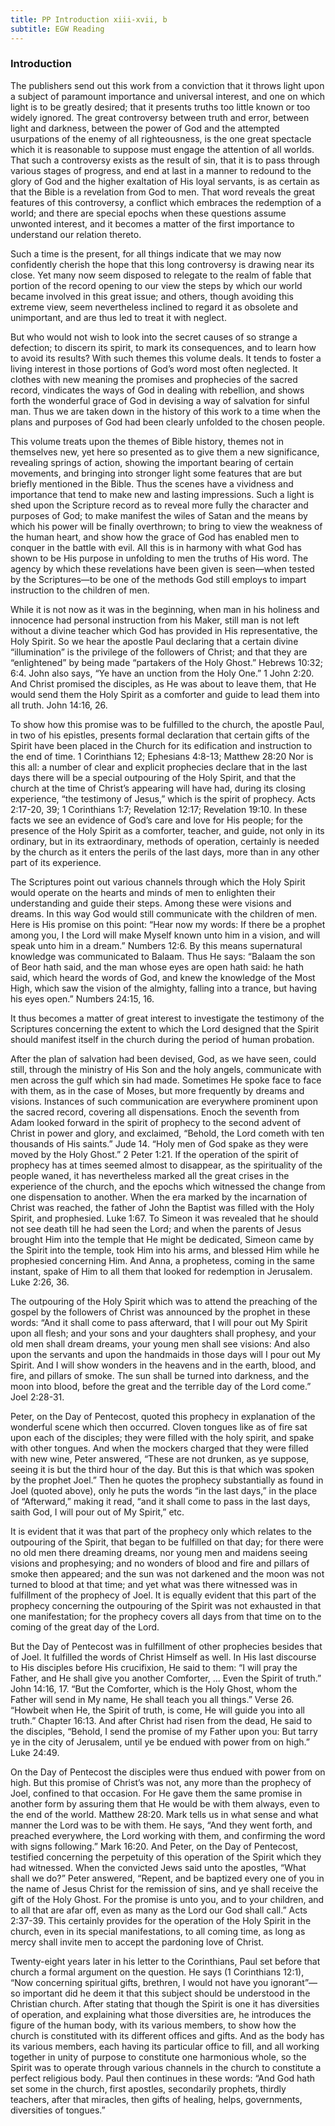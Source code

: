 ```yaml
---
title: PP Introduction xiii-xvii, b
subtitle: EGW Reading
---
```


### Introduction

The publishers send out this work from a conviction that it throws light upon a subject of paramount importance and universal interest, and one on which light is to be greatly desired; that it presents truths too little known or too widely ignored. The great controversy between truth and error, between light and darkness, between the power of God and the attempted usurpations of the enemy of all righteousness, is the one great spectacle which it is reasonable to suppose must engage the attention of all worlds. That such a controversy exists as the result of sin, that it is to pass through various stages of progress, and end at last in a manner to redound to the glory of God and the higher exaltation of His loyal servants, is as certain as that the Bible is a revelation from God to men. That word reveals the great features of this controversy, a conflict which embraces the redemption of a world; and there are special epochs when these questions assume unwonted interest, and it becomes a matter of the first importance to understand our relation thereto.

Such a time is the present, for all things indicate that we may now confidently cherish the hope that this long controversy is drawing near its close. Yet many now seem disposed to relegate to the realm of fable that portion of the record opening to our view the steps by which our world became involved in this great issue; and others, though avoiding this extreme view, seem nevertheless inclined to regard it as obsolete and unimportant, and are thus led to treat it with neglect.

But who would not wish to look into the secret causes of so strange a defection; to discern its spirit, to mark its consequences, and to learn how to avoid its results? With such themes this volume deals. It tends to foster a living interest in those portions of God’s word most often neglected. It clothes with new meaning the promises and prophecies of the sacred record, vindicates the ways of God in dealing with rebellion, and shows forth the wonderful grace of God in devising a way of salvation for sinful man. Thus we are taken down in the history of this work to a time when the plans and purposes of God had been clearly unfolded to the chosen people.

This volume treats upon the themes of Bible history, themes not in themselves new, yet here so presented as to give them a new significance, revealing springs of action, showing the important bearing of certain movements, and bringing into stronger light some features that are but briefly mentioned in the Bible. Thus the scenes have a vividness and importance that tend to make new and lasting impressions. Such a light is shed upon the Scripture record as to reveal more fully the character and purposes of God; to make manifest the wiles of Satan and the means by which his power will be finally overthrown; to bring to view the weakness of the human heart, and show how the grace of God has enabled men to conquer in the battle with evil. All this is in harmony with what God has shown to be His purpose in unfolding to men the truths of His word. The agency by which these revelations have been given is seen—when tested by the Scriptures—to be one of the methods God still employs to impart instruction to the children of men.

While it is not now as it was in the beginning, when man in his holiness and innocence had personal instruction from his Maker, still man is not left without a divine teacher which God has provided in His representative, the Holy Spirit. So we hear the apostle Paul declaring that a certain divine “illumination” is the privilege of the followers of Christ; and that they are “enlightened” by being made “partakers of the Holy Ghost.” Hebrews 10:32; 6:4. John also says, “Ye have an unction from the Holy One.” 1 John 2:20. And Christ promised the disciples, as He was about to leave them, that He would send them the Holy Spirit as a comforter and guide to lead them into all truth. John 14:16, 26.

To show how this promise was to be fulfilled to the church, the apostle Paul, in two of his epistles, presents formal declaration that certain gifts of the Spirit have been placed in the Church for its edification and instruction to the end of time. 1 Corinthians 12; Ephesians 4:8-13; Matthew 28:20 Nor is this all: a number of clear and explicit prophecies declare that in the last days there will be a special outpouring of the Holy Spirit, and that the church at the time of Christ’s appearing will have had, during its closing experience, “the testimony of Jesus,” which is the spirit of prophecy. Acts 2:17-20, 39; 1 Corinthians 1:7; Revelation 12:17; Revelation 19:10. In these facts we see an evidence of God’s care and love for His people; for the presence of the Holy Spirit as a comforter, teacher, and guide, not only in its ordinary, but in its extraordinary, methods of operation, certainly is needed by the church as it enters the perils of the last days, more than in any other part of its experience.

The Scriptures point out various channels through which the Holy Spirit would operate on the hearts and minds of men to enlighten their understanding and guide their steps. Among these were visions and dreams. In this way God would still communicate with the children of men. Here is His promise on this point: “Hear now my words: If there be a prophet among you, I the Lord will make Myself known unto him in a vision, and will speak unto him in a dream.” Numbers 12:6. By this means supernatural knowledge was communicated to Balaam. Thus He says: “Balaam the son of Beor hath said, and the man whose eyes are open hath said: he hath said, which heard the words of God, and knew the knowledge of the Most High, which saw the vision of the almighty, falling into a trance, but having his eyes open.” Numbers 24:15, 16.

It thus becomes a matter of great interest to investigate the testimony of the Scriptures concerning the extent to which the Lord designed that the Spirit should manifest itself in the church during the period of human probation.

After the plan of salvation had been devised, God, as we have seen, could still, through the ministry of His Son and the holy angels, communicate with men across the gulf which sin had made. Sometimes He spoke face to face with them, as in the case of Moses, but more frequently by dreams and visions. Instances of such communication are everywhere prominent upon the sacred record, covering all dispensations. Enoch the seventh from Adam looked forward in the spirit of prophecy to the second advent of Christ in power and glory, and exclaimed, “Behold, the Lord cometh with ten thousands of His saints.” Jude 14. “Holy men of God spake as they were moved by the Holy Ghost.” 2 Peter 1:21. If the operation of the spirit of prophecy has at times seemed almost to disappear, as the spirituality of the people waned, it has nevertheless marked all the great crises in the experience of the church, and the epochs which witnessed the change from one dispensation to another. When the era marked by the incarnation of Christ was reached, the father of John the Baptist was filled with the Holy Spirit, and prophesied. Luke 1:67. To Simeon it was revealed that he should not see death till he had seen the Lord; and when the parents of Jesus brought Him into the temple that He might be dedicated, Simeon came by the Spirit into the temple, took Him into his arms, and blessed Him while he prophesied concerning Him. And Anna, a prophetess, coming in the same instant, spake of Him to all them that looked for redemption in Jerusalem. Luke 2:26, 36.

The outpouring of the Holy Spirit which was to attend the preaching of the gospel by the followers of Christ was announced by the prophet in these words: “And it shall come to pass afterward, that I will pour out My Spirit upon all flesh; and your sons and your daughters shall prophesy, and your old men shall dream dreams, your young men shall see visions: And also upon the servants and upon the handmaids in those days will I pour out My Spirit. And I will show wonders in the heavens and in the earth, blood, and fire, and pillars of smoke. The sun shall be turned into darkness, and the moon into blood, before the great and the terrible day of the Lord come.” Joel 2:28-31.

Peter, on the Day of Pentecost, quoted this prophecy in explanation of the wonderful scene which then occurred. Cloven tongues like as of fire sat upon each of the disciples; they were filled with the holy spirit, and spake with other tongues. And when the mockers charged that they were filled with new wine, Peter answered, “These are not drunken, as ye suppose, seeing it is but the third hour of the day. But this is that which was spoken by the prophet Joel.” Then he quotes the prophecy substantially as found in Joel (quoted above), only he puts the words “in the last days,” in the place of “Afterward,” making it read, “and it shall come to pass in the last days, saith God, I will pour out of My Spirit,” etc.

It is evident that it was that part of the prophecy only which relates to the outpouring of the Spirit, that began to be fulfilled on that day; for there were no old men there dreaming dreams, nor young men and maidens seeing visions and prophesying; and no wonders of blood and fire and pillars of smoke then appeared; and the sun was not darkened and the moon was not turned to blood at that time; and yet what was there witnessed was in fulfillment of the prophecy of Joel. It is equally evident that this part of the prophecy concerning the outpouring of the Spirit was not exhausted in that one manifestation; for the prophecy covers all days from that time on to the coming of the great day of the Lord.

But the Day of Pentecost was in fulfillment of other prophecies besides that of Joel. It fulfilled the words of Christ Himself as well. In His last discourse to His disciples before His crucifixion, He said to them: “I will pray the Father, and He shall give you another Comforter, ... Even the Spirit of truth.” John 14:16, 17. “But the Comforter, which is the Holy Ghost, whom the Father will send in My name, He shall teach you all things.” Verse 26. “Howbeit when He, the Spirit of truth, is come, He will guide you into all truth.” Chapter 16:13. And after Christ had risen from the dead, He said to the disciples, “Behold, I send the promise of my Father upon you: But tarry ye in the city of Jerusalem, until ye be endued with power from on high.” Luke 24:49.

On the Day of Pentecost the disciples were thus endued with power from on high. But this promise of Christ’s was not, any more than the prophecy of Joel, confined to that occasion. For He gave them the same promise in another form by assuring them that He would be with them always, even to the end of the world. Matthew 28:20. Mark tells us in what sense and what manner the Lord was to be with them. He says, “And they went forth, and preached everywhere, the Lord working with them, and confirming the word with signs following.” Mark 16:20. And Peter, on the Day of Pentecost, testified concerning the perpetuity of this operation of the Spirit which they had witnessed. When the convicted Jews said unto the apostles, “What shall we do?” Peter answered, “Repent, and be baptized every one of you in the name of Jesus Christ for the remission of sins, and ye shall receive the gift of the Holy Ghost. For the promise is unto you, and to your children, and to all that are afar off, even as many as the Lord our God shall call.” Acts 2:37-39. This certainly provides for the operation of the Holy Spirit in the church, even in its special manifestations, to all coming time, as long as mercy shall invite men to accept the pardoning love of Christ.

Twenty-eight years later in his letter to the Corinthians, Paul set before that church a formal argument on the question. He says (1 Corinthians 12:1), “Now concerning spiritual gifts, brethren, I would not have you ignorant”—so important did he deem it that this subject should be understood in the Christian church. After stating that though the Spirit is one it has diversities of operation, and explaining what those diversities are, he introduces the figure of the human body, with its various members, to show how the church is constituted with its different offices and gifts. And as the body has its various members, each having its particular office to fill, and all working together in unity of purpose to constitute one harmonious whole, so the Spirit was to operate through various channels in the church to constitute a perfect religious body. Paul then continues in these words: “And God hath set some in the church, first apostles, secondarily prophets, thirdly teachers, after that miracles, then gifts of healing, helps, governments, diversities of tongues.”